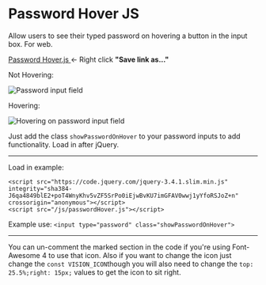 # Password Hover JS
 Allow users to see their typed password on hovering a button in the input box. For web.

<a href="https://github.com/YeloPartyHat/Password-Hover-JS/edit/master/passwordHover.js" download>Password Hover.js </a><- Right click <strong>"Save link as..."</strong>

<p>Not Hovering:</p>
<img src="https://raw.githubusercontent.com/YeloPartyHat/Password-Hover-JS/master/exampleImages/notHovering.PNG" alt="Password input field">

<p>Hovering:</p>
<img src="https://raw.githubusercontent.com/YeloPartyHat/Password-Hover-JS/master/exampleImages/hovering.PNG" alt="Hovering on password input field">

Just add the class ```showPasswordOnHover``` to your password inputs to add functionality. Load in after jQuery.

<hr>

Load in example:
```
<script src="https://code.jquery.com/jquery-3.4.1.slim.min.js" integrity="sha384-J6qa4849blE2+poT4WnyKhv5vZF5SrPo0iEjwBvKU7imGFAV0wwj1yYfoRSJoZ+n" crossorigin="anonymous"></script>
<script src="/js/passwordHover.js"></script>
```

Example use:
```<input type="password" class="showPasswordOnHover">```


<hr>

You can un-comment the marked section in the code if you're using Font-Awesome 4 to use that icon.
Also if you want to change the icon just change the ```const VISION_ICON```though you will also need to change the ``top: 25.5%;right: 15px;`` values to get the icon to sit right.
